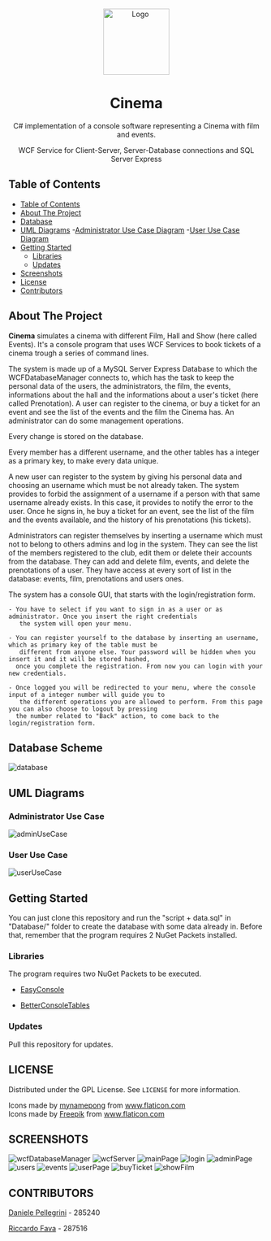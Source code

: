 <!-- PROJECT LOGO -->
  <br />
    <p align="center">
  <a href="https://github.com/danielepelleg/Cinema">
    <img src="/WCFClient/WCFClient/Resources/cinema.png" alt="Logo" width="130" height="130">
  </a>
  <h1 align="center">Cinema</h1>
  <p align="center">
    C# implementation of a console software representing a Cinema with film and events.
  </p>
  <p align="center">
    WCF Service for Client-Server, Server-Database connections and SQL Server Express
  </p>
  
  <!-- TABLE OF CONTENTS -->
  ## Table of Contents
  
  - [Table of Contents](#table-of-contents)
  - [About The Project](#about-the-project)
  - [Database](#database-scheme)
  - [UML Diagrams](#uml-diagrams)
      -[Administrator Use Case Diagram](#administrator-use-case)
      -[User Use Case Diagram](#user-use-case)
  - [Getting Started](#getting-started)
    - [Libraries](#Libraries)
    - [Updates](#updates)
  - [Screenshots](#screenshots)
  - [License](#license)
  - [Contributors](#contributors)
   
   <!-- ABOUT THE PROJECT -->
   ## About The Project
   **Cinema** simulates a cinema with different Film, Hall and Show (here called Events). It's a console 
   program that uses WCF Services to book tickets of a cinema trough a series of command lines.  
   
   The system is made up of a MySQL Server Express Database to which the WCFDatabaseManager connects to, 
   which has the task to keep the personal data of the users, the administrators, the film, the events,
   informations about the hall and the informations about a user's ticket (here called Prenotation). 
   A user can register to the cinema, or buy a ticket for an event and see the list of the events and the film
   the Cinema has. An administrator can do some management operations.
   
   Every change is stored on the database.
   
   Every member has a different username, and the other tables has a integer as a primary key, to make every data unique.
   
   A new user can register to the system by giving his personal data and choosing an username which must be not 
   already taken. The system provides to forbid the assignment of a username if a person with that same username already 
   exists. In this case, it provides to notify the error to the user. Once he signs in, he buy a ticket for an event, see 
   the list of the film and the events available, and the history of his prenotations (his tickets).
   
   Administrators can register themselves by inserting a username which must not to belong to others admins and log in 
   the system. They can see the list of the members registered to the club, edit them or delete their accounts from the database.
   They can add and delete film, events, and delete the prenotations of a user. They have access at every sort of list in the
   database: events, film, prenotations and users ones.

  The system has a console GUI, that starts with the login/registration form.
    
    - You have to select if you want to sign in as a user or as administrator. Once you insert the right credentials
       the system will open your menu.
    
    - You can register yourself to the database by inserting an username, which as primary key of the table must be 
       different from anyone else. Your password will be hidden when you insert it and it will be stored hashed, 
	  once you complete the registration. From now you can login with your new credentials.
    
    - Once logged you will be redirected to your menu, where the console input of a integer number will guide you to 
	   the different operations you are allowed to perform. From this page you can also choose to logout by pressing
	  the number related to "Back" action, to come back to the login/registration form.
    
   
   <!-- DATABASE  -->
   ## Database Scheme
   <img src="Database/Diagrammi/Schema Database Cinema.jpg" alt="database">
   
   <!-- UML DIAGRAMS  -->    
   ## UML Diagrams
      
   ### Administrator Use Case     
   <img src="Documentazione/UML%20Diagrams/Admin-Use%20Case%20Diagram.png" alt="adminUseCase"> 
   
   ### User Use Case     
   <img src="Documentazione/UML%20Diagrams/User-Use%20Case%20Diagram.png" alt="userUseCase"> 
   
   <!-- GETTING STARTED -->
   ## Getting Started
   You can just clone this repository and run the "script + data.sql" in "Database/" folder to create the
   database with some data already in. Before that, remember that the program requires 2 NuGet Packets installed.
   
   ### Libraries
   The program requires two NuGet Packets to be executed.
   
   - <a href="https://github.com/splttingatms/EasyConsole" title="EasyConsole">EasyConsole</a>
			
   - <a href="https://github.com/douglasg14b/BetterConsoleTables" title="BetterConsoleTables">BetterConsoleTables</a>

   ### Updates
   Pull this repository for updates.
   
   <!-- LICENSE -->
   ## LICENSE
   Distributed under the GPL License. See `LICENSE` for more information.
   <div>Icons made by <a href="https://www.flaticon.com/authors/mynamepong" title="mynamepong">mynamepong</a> from <a href="https://www.flaticon.com/" title="Flaticon">www.flaticon.com</a></div>
   <div>Icons made by <a href="https://www.flaticon.com/authors/freepik" title="Freepik">Freepik</a> from <a href="https://www.flaticon.com/" title="Flaticon">www.flaticon.com</a></div>
   
   <!-- LICENSE -->
   ## SCREENSHOTS
   <img src="Documentazione/Screenshots/WCFDatabaseManager.png" alt="wcfDatabaseManager">
   <img src="Documentazione/Screenshots/WCFServer.png" alt="wcfServer">
   <img src="Documentazione/Screenshots/MainPage.png" alt="mainPage">
   <img src="Documentazione/Screenshots/Login.png" alt="login">
   <img src="Documentazione/Screenshots/AdminPage.png" alt="adminPage">
   <img src="Documentazione/Screenshots/Users.png" alt="users">
   <img src="Documentazione/Screenshots/ShowEvents.png" alt="events">
   <img src="Documentazione/Screenshots/UserPage.png" alt="userPage">
   <img src="Documentazione/Screenshots/BuyTicket.png" alt="buyTicket">
   <img src="Documentazione/Screenshots/ShowFilm.png" alt="showFilm">
   
   <!-- CONTRIBUTORS -->
   ## CONTRIBUTORS
   [Daniele Pellegrini](https://github.com/danielepelleg) - 285240
   
   [Riccardo Fava](https://github.com/BeleRicks11) - 287516
